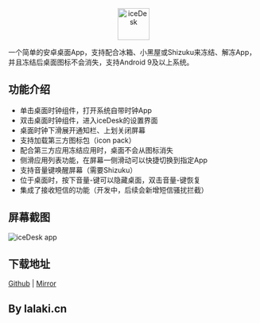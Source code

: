 <div align="center"><img src="https://mirrors.lalaki.cn/icon.png" width="64" alt="iceDesk"></div>

一个简单的安卓桌面App，支持配合冰箱、小黑屋或Shizuku来冻结、解冻App，并且冻结后桌面图标不会消失，支持Android 9及以上系统。

## 功能介绍

+ 单击桌面时钟组件，打开系统自带时钟App
+ 双击桌面时钟组件，进入iceDesk的设置界面
+ 桌面时钟下滑展开通知栏、上划关闭屏幕
+ 支持加载第三方图标包（icon pack）
+ 配合第三方应用冻结应用时，桌面不会从图标消失
+ 侧滑应用列表功能，在屏幕一侧滑动可以快捷切换到指定App
+ 支持音量键唤醒屏幕（需要Shizuku）
+ 位于桌面时，按下音量-键可以隐藏桌面，双击音量-键恢复
+ 集成了接收短信的功能（开发中，后续会新增短信骚扰拦截）

## 屏幕截图
![iceDesk app](https://fastly.jsdelivr.net/gh/lalakii/iceDesk@master/demo.jpg)

## 下载地址

[Github](https://github.com/lalakii/iceDesk/releases) | [Mirror](https://mirros.lalaki.cn)

## By lalaki.cn
